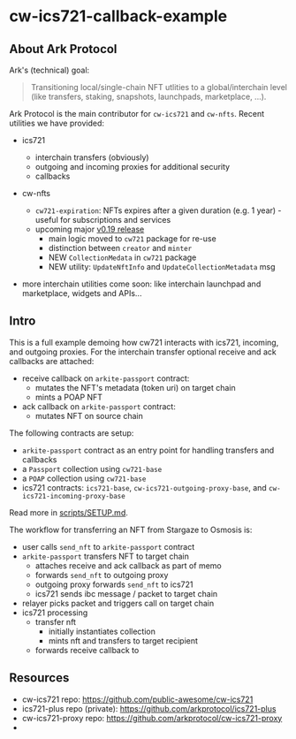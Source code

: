 # cw-ics721-callback-example

## About Ark Protocol

Ark's (technical) goal:
> Transitioning local/single-chain NFT utlities to a global/interchain level (like transfers, staking, snapshots, launchpads, marketplace, ...).

Ark Protocol is the main contributor for `cw-ics721` and `cw-nfts`. Recent utilities we have provided:

- ics721
  - interchain transfers (obviously)
  - outgoing and incoming proxies for additional security
  - callbacks
- cw-nfts
  - `cw721-expiration`: NFTs expires after a given duration (e.g. 1 year) - useful for subscriptions and services
  - upcoming major [v0.19 release](https://github.com/CosmWasm/cw-nfts/pull/156)
    - main logic moved to `cw721` package for re-use
    - distinction between `creator` and `minter`
    - NEW `CollectionMedata` in `cw721` package
    - NEW utility: `UpdateNftInfo` and `UpdateCollectionMetadata` msg

- more interchain utilities come soon: like interchain launchpad and marketplace, widgets and APIs...

## Intro

This is a full example demoing how cw721 interacts with ics721, incoming, and outgoing proxies.
For the interchain transfer optional receive and ack callbacks are attached:

- receive callback on `arkite-passport` contract:
  - mutates the NFT's metadata (token uri) on target chain
  - mints a POAP NFT
- ack callback on `arkite-passport` contract:
  - mutates NFT on source chain

The following contracts are setup:

- `arkite-passport` contract as an entry point for handling transfers and callbacks
- a `Passport` collection using `cw721-base`
- a `POAP` collection using `cw721-base`
- ics721 contracts: `ics721-base`, `cw-ics721-outgoing-proxy-base`, and `cw-ics721-incoming-proxy-base`

Read more in [scripts/SETUP.md](./scripts/SETUP.md).

The workflow for transferring an NFT from Stargaze to Osmosis is:

- user calls `send_nft` to `arkite-passport` contract
- `arkite-passport` transfers NFT to target chain
  - attaches receive and ack callback as part of memo
  - forwards `send_nft` to outgoing proxy
  - outgoing proxy forwards `send_nft` to ics721
  - ics721 sends ibc message / packet to target chain
- relayer picks packet and triggers call on target chain
- ics721 processing
  - transfer nft
    - initially instantiates collection
    - mints nft and transfers to target recipient
  - forwards receive callback to 

## Resources

- cw-ics721 repo: https://github.com/public-awesome/cw-ics721
- ics721-plus repo (private): https://github.com/arkprotocol/ics721-plus
- cw-ics721-proxy repo: https://github.com/arkprotocol/cw-ics721-proxy
- 